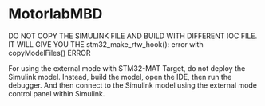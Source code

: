 # MotorlabMBD

DO NOT COPY THE SIMULINK FILE AND BUILD WITH DIFFERENT IOC FILE.
IT WILL GIVE YOU THE stm32_make_rtw_hook(): error with copyModelFiles() ERROR

For using the external mode with STM32-MAT Target, do not deploy the Simulink model. Instead, build the model, open the IDE, then run the debugger. And then connect to the Simulink model using the external mode control panel within Simulink.
